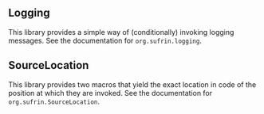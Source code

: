 ## Logging

This library provides a simple way of (conditionally) invoking
logging messages. See the documentation for `org.sufrin.logging`.

## SourceLocation

This library provides two macros that yield the exact location
in code of the position at which they are invoked. See the
documentation for `org.sufrin.SourceLocation`.

